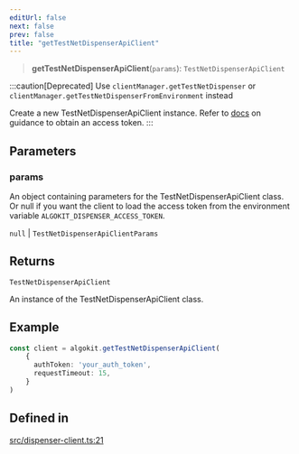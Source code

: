 ```yaml
---
editUrl: false
next: false
prev: false
title: "getTestNetDispenserApiClient"
---
```


> **getTestNetDispenserApiClient**(`params`): `TestNetDispenserApiClient`

:::caution[Deprecated]
Use `clientManager.getTestNetDispenser` or `clientManager.getTestNetDispenserFromEnvironment` instead

Create a new TestNetDispenserApiClient instance.
Refer to [docs](https://github.com/algorandfoundation/algokit/blob/main/docs/testnet_api.md) on guidance to obtain an access token.
:::

## Parameters

### params

An object containing parameters for the TestNetDispenserApiClient class.
Or null if you want the client to load the access token from the environment variable `ALGOKIT_DISPENSER_ACCESS_TOKEN`.

`null` | `TestNetDispenserApiClientParams`

## Returns

`TestNetDispenserApiClient`

An instance of the TestNetDispenserApiClient class.

## Example

```ts
const client = algokit.getTestNetDispenserApiClient(
    {
      authToken: 'your_auth_token',
      requestTimeout: 15,
    }
)
```

## Defined in

[src/dispenser-client.ts:21](https://github.com/algorandfoundation/algokit-utils-ts/blob/87156fe9637eca52c0bc9e840c5804088cb40974/src/dispenser-client.ts#L21)

